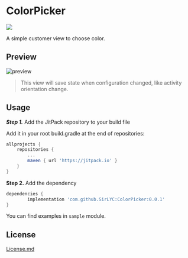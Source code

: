 # ColorPicker
[![](https://jitpack.io/v/SirLYC/ColorPicker.svg)](https://jitpack.io/#SirLYC/ColorPicker)

A simple customer view to choose color.

## Preview

![preview](imgs/video.gif)
> This view will save state when configuration changed, like activity orientation change.

## Usage
***Step 1.*** Add the JitPack repository to your build file

Add it in your root build.gradle at the end of repositories:

``` groovy
allprojects {
    repositories {
        ...
        maven { url 'https://jitpack.io' }
    }
}
````

**Step 2.** Add the dependency

``` groovy
dependencies {
        implementation 'com.github.SirLYC:ColorPicker:0.0.1'
}
```

You can find examples in `sample` module.

## License
[License.md](./LICENSE.MD)
